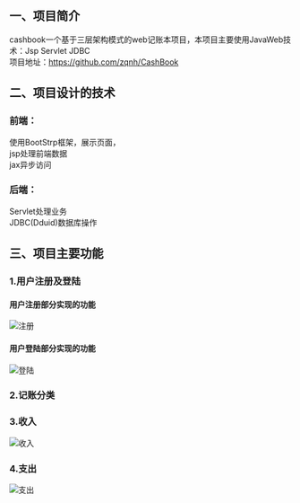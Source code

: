 ## 一、项目简介<br>
cashbook一个基于三层架构模式的web记账本项目，本项目主要使用JavaWeb技术：Jsp Servlet JDBC<br>
项目地址：https://github.com/zqnh/CashBook <br>
## 二、项目设计的技术<br>
### 前端：<br>
使用BootStrp框架，展示页面，<br>
jsp处理前端数据<br>
jax异步访问<br>
### 后端：<br>
Servlet处理业务<br>
JDBC(Dduid)数据库操作<br>
## 三、项目主要功能<br>
### 1.用户注册及登陆<br>
#### 用户注册部分实现的功能
![注册](https://github.com/zqnh/CashBook/blob/master/images/regist.jpg)
#### 用户登陆部分实现的功能
![登陆](https://github.com/zqnh/CashBook/blob/master/images/login.jpg)
### 2.记账分类<br>
### 3.收入<br>
![收入](https://github.com/zqnh/CashBook/blob/master/images/shouru.jpg)
### 4.支出<br>
![支出](https://github.com/zqnh/CashBook/blob/master/images/zhichu.jpg)
